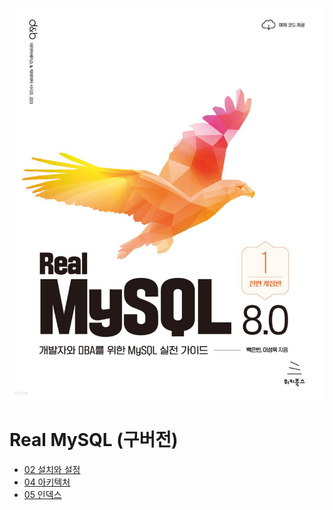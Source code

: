 <p align="center"><img src="./logo.jpeg"> </p>

# Real MySQL (구버전)
* [02 설치와 설정](./02%20%EC%84%A4%EC%B9%98%EC%99%80%20%EC%84%A4%EC%A0%95/02%20%EC%84%A4%EC%B9%98%EC%99%80%20%EC%84%A4%EC%A0%95.md)
* [04 아키텍처](./04%20아키텍처/04%20아키텍처.md)
* [05 인덱스](./05%20인덱스/05%20인덱스.md)

